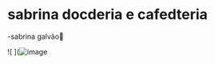 # sabrina docderia e cafedteria 
-sabrina galvão💙





![ ](![image](https://github.com/sah01062023/empresa/assets/148375045/4419efca-10a4-49d3-a4e6-d09c7140c861)
